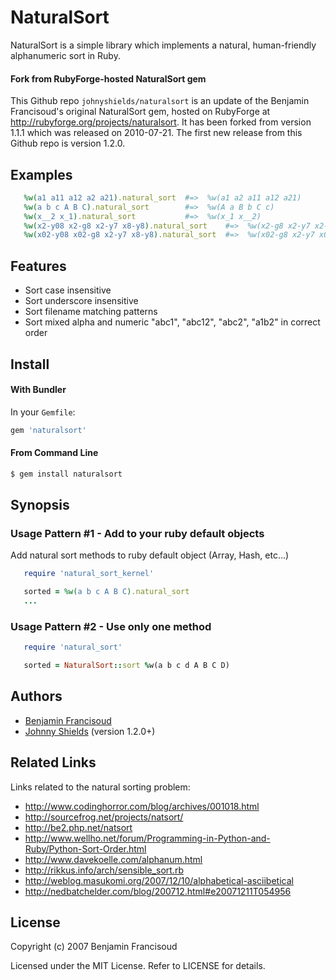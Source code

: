 # NaturalSort

NaturalSort is a simple library which implements a natural, human-friendly alphanumeric sort in Ruby.

#### Fork from RubyForge-hosted NaturalSort gem

This Github repo `johnyshields/naturalsort` is an update of the Benjamin Francisoud's original NaturalSort gem,
hosted on RubyForge at http://rubyforge.org/projects/naturalsort. It has been forked from version 1.1.1
which was released on 2010-07-21. The first new release from this Github repo is version 1.2.0.

## Examples

```ruby
   %w(a1 a11 a12 a2 a21).natural_sort  #=>  %w(a1 a2 a11 a12 a21)
   %w(a b c A B C).natural_sort        #=>  %w(A a B b C c)
   %w(x__2 x_1).natural_sort           #=>  %w(x_1 x__2)
   %w(x2-y08 x2-g8 x2-y7 x8-y8).natural_sort    #=>  %w(x2-g8 x2-y7 x2-y08 x8-y8)
   %w(x02-y08 x02-g8 x2-y7 x8-y8).natural_sort  #=>  %w(x02-g8 x2-y7 x02-y08 x8-y8)
```

## Features

* Sort case insensitive
* Sort underscore insensitive
* Sort filename matching patterns
* Sort mixed alpha and numeric "abc1", "abc12", "abc2", "a1b2" in correct order

## Install

#### With Bundler

In your `Gemfile`:

```ruby
gem 'naturalsort'
```

#### From Command Line

```cmd
$ gem install naturalsort
```

## Synopsis

### Usage Pattern #1 - Add to your ruby default objects
Add natural sort methods to ruby default object (Array, Hash, etc...)

```ruby
   require 'natural_sort_kernel'

   sorted = %w(a b c A B C).natural_sort
   ...
```

### Usage Pattern #2  - Use only one method

```ruby
   require 'natural_sort'

   sorted = NaturalSort::sort %w(a b c d A B C D)
```

## Authors

* [Benjamin Francisoud](http://www.google.com/profiles/benjamin.francisoud)
* [Johnny Shields](http://github.com/johnnyshields) (version 1.2.0+)

## Related Links

Links related to the natural sorting problem:

* http://www.codinghorror.com/blog/archives/001018.html
* http://sourcefrog.net/projects/natsort/
* http://be2.php.net/natsort
* http://www.wellho.net/forum/Programming-in-Python-and-Ruby/Python-Sort-Order.html
* http://www.davekoelle.com/alphanum.html
* http://rikkus.info/arch/sensible_sort.rb
* http://weblog.masukomi.org/2007/12/10/alphabetical-asciibetical
* http://nedbatchelder.com/blog/200712.html#e20071211T054956

## License

Copyright (c) 2007 Benjamin Francisoud

Licensed under the MIT License. Refer to LICENSE for details.
